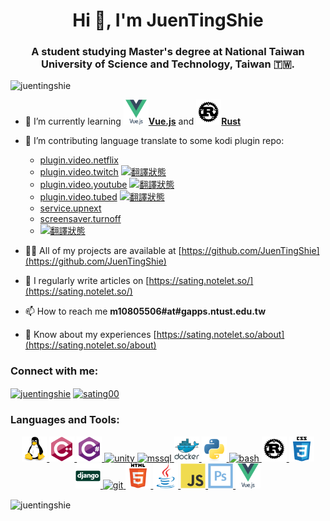 <h1 align="center">Hi 👋, I'm JuenTingShie</h1>
<h3 align="center">A student studying Master's degree at National Taiwan University of Science and Technology, Taiwan 🇹🇼.</h3>

<p align="left"> <img src="https://komarev.com/ghpvc/?username=juentingshie&label=Profile%20views&color=0e75b6&style=flat" alt="juentingshie" /> </p>

- 🌱 I’m currently learning
<a href="https://vuejs.org/" target="_blank"><img src="https://raw.githubusercontent.com/devicons/devicon/master/icons/vuejs/vuejs-original-wordmark.svg" alt="vuejs" width="40" height="40"/>**Vue.js**</a> 
and
<a href="https://www.rust-lang.org" target="_blank"><img src="https://raw.githubusercontent.com/devicons/devicon/master/icons/rust/rust-plain.svg" alt="rust" width="40" height="40"/>**Rust**</a>

- 👯 I’m contributing language translate to some kodi plugin repo:
  - [plugin.video.netflix](https://github.com/CastagnaIT/plugin.video.netflix)  
  - [plugin.video.twitch](https://github.com/anxdpanic/plugin.video.twitch) [![翻譯狀態](https://kodi.weblate.cloud/widgets/kodi-add-ons-video/zh_tw/plugin-video-twitch/svg-badge.svg)](https://kodi.weblate.cloud/engage/kodi-add-ons-video/zh_tw/)  
  - [plugin.video.youtube](https://github.com/anxdpanic/plugin.video.youtube) [![翻譯狀態](https://kodi.weblate.cloud/widgets/kodi-add-ons-video/zh_tw/plugin-video-youtube/svg-badge.svg)](https://kodi.weblate.cloud/engage/kodi-add-ons-video/zh_tw/)  
  - [plugin.video.tubed](https://github.com/anxdpanic/plugin.video.tubed) [![翻譯狀態](https://kodi.weblate.cloud/widgets/kodi-add-ons-video/zh_tw/plugin-video-tubed/svg-badge.svg)](https://kodi.weblate.cloud/engage/kodi-add-ons-video/zh_tw/)  
  - [service.upnext](https://github.com/im85288/service.upnext)   
  - [screensaver.turnoff](https://github.com/add-ons/screensaver.turnoff)  
  - [![翻譯狀態](https://kodi.weblate.cloud/widgets/kodi-add-ons-video/zh_tw/287x66-black.png)](https://kodi.weblate.cloud/engage/kodi-add-ons-video/zh_tw/)

- 👨‍💻 All of my projects are available at [https://github.com/JuenTingShie](https://github.com/JuenTingShie)

- 📝 I regularly write articles on [https://sating.notelet.so/](https://sating.notelet.so/)

- 📫 How to reach me **m10805506#at#gapps.ntust.edu.tw**

- 📄 Know about my experiences [https://sating.notelet.so/about](https://sating.notelet.so/about)

<h3 align="left">Connect with me:</h3>
<p align="left">
<a href="https://fb.com/juentingshie" target="blank"><img align="center" src="https://raw.githubusercontent.com/rahuldkjain/github-profile-readme-generator/neutral-icons/src/images/icons/Social/facebook.svg" alt="juentingshie" height="30" width="40" /></a>
<a href="https://instagram.com/sating00" target="blank"><img align="center" src="https://raw.githubusercontent.com/rahuldkjain/github-profile-readme-generator/neutral-icons/src/images/icons/Social/instagram.svg" alt="sating00" height="30" width="40" /></a>
</p>

<h3 align="left">Languages and Tools:</h3>
<p align="center"> 
<!--  Linux  -->
  <a href="https://www.linux.org/" target="_blank"> <img src="https://raw.githubusercontent.com/devicons/devicon/master/icons/linux/linux-original.svg" alt="linux" width="40" height="40"/> </a> 
<!--  C++  -->
  <a href="https://www.w3schools.com/cpp/" target="_blank"> <img src="https://raw.githubusercontent.com/devicons/devicon/master/icons/cplusplus/cplusplus-original.svg" alt="cplusplus" width="40" height="40"/> </a> 
<!--  C#  -->
  <a href="https://www.w3schools.com/cs/" target="_blank"> <img src="https://raw.githubusercontent.com/devicons/devicon/master/icons/csharp/csharp-original.svg" alt="csharp" width="40" height="40"/> </a> 
<!--  Unity  -->
  <a href="https://unity.com/" target="_blank"> <img src="https://www.vectorlogo.zone/logos/unity3d/unity3d-icon.svg" alt="unity" width="40" height="40"/> </a> 
<!--  T-SQL  -->
  <a href="https://www.microsoft.com/en-us/sql-server" target="_blank"> <img src="https://cdn.worldvectorlogo.com/logos/microsoft-sql-server.svg" alt="mssql" width="40" height="40"/> </a> 
<!--  Docker  -->
  <a href="https://www.docker.com/" target="_blank"> <img src="https://raw.githubusercontent.com/devicons/devicon/master/icons/docker/docker-original-wordmark.svg" alt="docker" width="40" height="40"/> </a> 
<!--  Python  -->
  <a href="https://www.python.org" target="_blank"> <img src="https://raw.githubusercontent.com/devicons/devicon/master/icons/python/python-original.svg" alt="python" width="40" height="40"/> </a> 
<!--  bash  -->
  <a href="https://www.gnu.org/software/bash/" target="_blank"> <img src="https://www.vectorlogo.zone/logos/gnu_bash/gnu_bash-icon.svg" alt="bash" width="40" height="40"/> </a> 
<!--  Rust  -->
   <a href="https://www.rust-lang.org" target="_blank"> <img src="https://raw.githubusercontent.com/devicons/devicon/master/icons/rust/rust-plain.svg" alt="rust" width="40" height="40"/> </a>
<!--  CSS  -->
  <a href="https://www.w3schools.com/css/" target="_blank"> <img src="https://raw.githubusercontent.com/devicons/devicon/master/icons/css3/css3-original-wordmark.svg" alt="css3" width="40" height="40"/> </a> 
<!--  Django  -->
  <a href="https://www.djangoproject.com/" target="_blank"> <img src="https://raw.githubusercontent.com/devicons/devicon/master/icons/django/django-original.svg" alt="django" width="40" height="40"/> </a> 
<!--  git  -->
  <a href="https://git-scm.com/" target="_blank"> <img src="https://www.vectorlogo.zone/logos/git-scm/git-scm-icon.svg" alt="git" width="40" height="40"/> </a> 
<!--  html5  -->
  <a href="https://www.w3.org/html/" target="_blank"> <img src="https://raw.githubusercontent.com/devicons/devicon/master/icons/html5/html5-original-wordmark.svg" alt="html5" width="40" height="40"/> </a> 
<!--  Java  -->
  <a href="https://www.java.com" target="_blank"> <img src="https://raw.githubusercontent.com/devicons/devicon/master/icons/java/java-original.svg" alt="java" width="40" height="40"/> </a> 
<!--  Javascript  -->
  <a href="https://developer.mozilla.org/en-US/docs/Web/JavaScript" target="_blank"> <img src="https://raw.githubusercontent.com/devicons/devicon/master/icons/javascript/javascript-original.svg" alt="javascript" width="40" height="40"/> </a> 
<!--  PS  -->
  <a href="https://www.photoshop.com/en" target="_blank"> <img src="https://raw.githubusercontent.com/devicons/devicon/master/icons/photoshop/photoshop-line.svg" alt="photoshop" width="40" height="40"/> </a> 
<!--  Vue.js  -->
  <a href="https://vuejs.org/" target="_blank"> <img src="https://raw.githubusercontent.com/devicons/devicon/master/icons/vuejs/vuejs-original-wordmark.svg" alt="vuejs" width="40" height="40"/> </a>
</p>

<p><img align="center" src="https://github-readme-stats.vercel.app/api/top-langs?username=juentingshie&show_icons=true&locale=en&layout=compact" alt="juentingshie" /></p>
